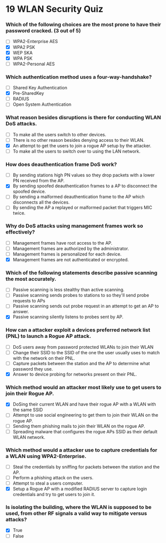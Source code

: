 # 19 WLAN Security Quiz

### Which of the following choices are the most prone to have their password cracked. (3 out of 5)

- [ ] WPA2-Enterprise AES
- [X] WPA2 PSK
- [X] WEP SKA
- [X] WPA PSK
- [ ] WPA2-Personal AES

### Which authentication method uses a four-way-handshake?

- [ ] Shared Key Authentication
- [X] Pre-SharedKey
- [ ] RADIUS
- [ ] Open System Authentication

### What reason besides disruptions is there for conducting WLAN DoS attacks.

- [ ] To make all the users switch to other devices.
- [ ] There is no other reason besides denying access to their WLAN.
- [X] An attempt to get the users to join a rogue AP setup by the attacker.
- [ ] To make all the users to switch over to using the LAN network.

### How does deauthentication frame DoS work?

- [ ] By sending stations high PN values so they drop packets with a lower PN received from the AP.
- [X] By sending spoofed deauthentication frames to a AP to disconnect the spoofed device.
- [ ] By sending a malformed deauthentication frame to the AP which disconnects all the devices.
- [ ] By sending the AP a replayed or malformed packet that triggers MIC twice.

### Why do DoS attacks using management frames work so effectively?

- [ ] Management frames have root access to the AP.
- [ ] Management frames are authorized by the administrator.
- [ ] Management frames is personalized for each device.
- [X] Management frames are not authenticated or encrypted.

### Which of the following statements describe passive scanning the most accurately.

- [ ] Passive scanning is less stealthy than active scanning.
- [ ] Passive scanning sends probes to stations to so they'll send probe requests to APs
- [ ] Passive scanning sends out probe request in an attempt to get an AP to answer.
- [X] Passive scanning silently listens to probes sent by AP.

### How can a attacker exploit a devices preferred network list (PNL) to launch a Rogue AP attack.

- [ ] DoS users away from password protected WLANs to join their WLAN
- [ ] Change their SSID to the SSID of the one the user usually uses to match with the network on their PNL.
- [ ] Capture packets between the station and the AP to determine what password they use.
- [X] Answer to device probing for networks present on their PNL.

### Which method would an attacker most likely use to get users to join their Rogue AP.

- [X] DoSing their current WLAN and have their rogue AP with a WLAN with the same SSID
- [ ] Attempt to use social engineering to get them to join their WLAN on the rogue AP.
- [ ] Sending them phishing mails to join their WLAN on the rogue AP.
- [ ] Spreading malware that configures the rogue APs SSID as their default WLAN network.

### Which method would a attacker use to capture credentials for a WLAN using WPA2-Enterprise.

- [ ] Steal the credentials by sniffing for packets between the station and the AP.
- [ ] Perform a phishing attack on the users.
- [ ] Attempt to steal a users computer.
- [X] Setup a Rogue AP with a modified RADIUS server to capture login credentials and try to get users to join it.

### Is isolating the building, where the WLAN is supposed to be used, from other RF signals a valid way to mitigate versus attacks?

- [X] True
- [ ] False